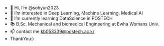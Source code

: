 - 👋 Hi, I’m @sohyun2023
- 👀 I’m interested in Deep Learning, Machine Learning, Medical AI
- 🌱 I’m currently learning DataScience in POSTECH
- 📚 B.Sc. Mechanical and biomedical Engineering at Ewha Womans Univ.
- 📫 contact me kb053339@postech.ac.kr
- ThankYou:)

<!---
sohyun2023/sohyun2023 is a ✨ special ✨ repository because its `README.md` (this file) appears on your GitHub profile.
You can click the Preview link to take a look at your changes.
--->
